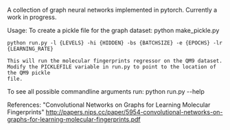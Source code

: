 A collection of graph neural networks implemented in pytorch.
Currently a work in progress.


Usage:
    To create a pickle file for the graph dataset:
    python make_pickle.py

    python run.py -l {LEVELS} -hi {HIDDEN} -bs {BATCHSIZE} -e {EPOCHS} -lr {LEARNING_RATE}

    This will run the molecular fingerprints regressor on the QM9 dataset.
    Modify the PICKLEFILE variable in run.py to point to the location of the QM9 pickle
    file.

To see all possible commandline arguments run:
    python run.py --help


References:
"Convolutional Networks on Graphs for Learning Molecular Fingerprints"
http://papers.nips.cc/paper/5954-convolutional-networks-on-graphs-for-learning-molecular-fingerprints.pdf
